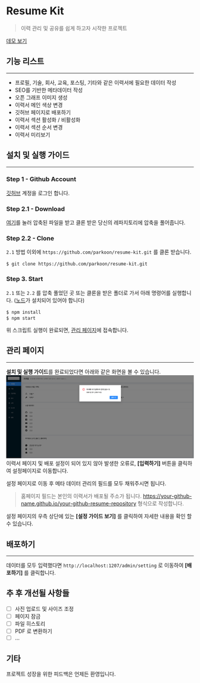 # Resume Kit

> 이력 관리 및 공유를 쉽게 하고자 시작한 프로젝트

[데모 보기](https://parkoon.github.io/resume-kit)

## 기능 리스트

---

- 프로필, 기술, 회사, 교육, 포스팅, 기타와 같은 이력서에 필요한 데이터 작성
- SEO를 기반한 메타데이터 작성
- 오픈 그래프 이미지 생성
- 이력서 메인 색상 변경
- 깃허브 페이지로 배포하기
- 이력서 섹션 활성화 / 비활성화
- 이력서 섹션 순서 변경
- 이력서 미리보기

## 설치 및 실행 가이드

---

### Step 1 - Github Account

[깃허브](https://github.com) 계정을 로그인 합니다.

### Step 2.1 - Download

[여기](https://github.com/parkoon/resume-kit/archive/v0.2.0.zip)를 눌러 압축된 파일을 받고 클론 받은 당신의 레파지토리에 압축을 풀어줍니다.

### Step 2.2 - Clone

`2.1` 방법 이외에 `https://github.com/parkoon/resume-kit.git` 를 클론 받습니다.

```
$ git clone https://github.com/parkoon/resume-kit.git
```

### Step 3. Start

`2.1` 또는 `2.2` 를 압축 풀었던 곳 또는 클론을 받은 폴더로 가서 아래 명령어를 실행합니다. ([노드](https://nodejs.org/ko/)가 설치되어 있어야 합니다)

```
$ npm install
$ npm start
```

위 스크립트 실행이 완료되면, [관리 페이지](http://localhost:3000/admin/profile)에 접속합니다.

## 관리 페이지

---

**설치 및 실행 가이드**를 완료되었다면 아래와 같은 화면을 볼 수 있습니다.
![img](readme/admin-meta-error.png)
이력서 페이지 및 배포 설정이 되어 있지 않아 발생한 오류로, **[입력하기]** 버튼을 클릭하여 설정페이지로 이동합니다.

설정 페이지로 이동 후 메타 데이터 관리의 필드를 모두 채워주시면 됩니다.

> 홈페이지 필드는 본인의 이력서가 배포될 주소가 됩니다. https://your-github-name.github.io/your-github-resume-repository 형식으로 작성합니다.

설정 페이지의 우측 상단에 있는 **[설정 가이드 보기]** 를 클릭하여 자세한 내용을 확인 할 수 있습니다.

## 배포하기

---

데이터를 모두 입력했다면 `http://localhost:1207/admin/setting` 로 이동하여 **[배포하기]** 를 클릭합니다.

## 추 후 개선될 사항들

- [ ] 사진 업로드 및 사이즈 조정
- [ ] 페이지 잠금
- [ ] 파일 히스토리
- [ ] PDF 로 변환하기
- [ ] ...

## 기타

프로젝트 성장을 위한 피드백은 언제든 환영입니다.

